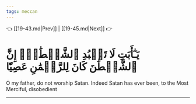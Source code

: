```yaml
---
tags: meccan
---
```


👈 [[19-43.md|Prev]] | [[19-45.md|Next]] 👉

# يَـٰٓأَبَتِ لَا تَعۡبُدِ ٱلشَّيۡطَٰنَۖ إِنَّ ٱلشَّيۡطَٰنَ كَانَ لِلرَّحۡمَٰنِ عَصِيّٗا

O my father, do not worship Satan. Indeed Satan has ever been, to the Most Merciful, disobedient

---

